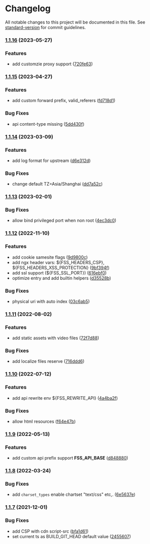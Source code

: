 # Changelog

All notable changes to this project will be documented in this file. See [standard-version](https://github.com/conventional-changelog/standard-version) for commit guidelines.

### [1.1.16](https://github.com/allex/cmp-ui-base/compare/1.1.15...1.1.16) (2023-05-27)


### Features

* add customzie proxy support ([720fe63](https://github.com/allex/cmp-ui-base/commit/720fe630e93d880841ce6203e65c665b2a8adaae))

### [1.1.15](https://github.com/allex/cmp-ui-base/compare/1.1.14...1.1.15) (2023-04-27)


### Features

* add custom forward prefix, valid_referers ([fd718d1](https://github.com/allex/cmp-ui-base/commit/fd718d1e3df7aa0f61267b70c60fbcd3d99ae107))


### Bug Fixes

* api content-type missing ([5dd430f](https://github.com/allex/cmp-ui-base/commit/5dd430f7917038440c432fceb7b1d363915eaab7))

### [1.1.14](https://github.com/allex/cmp-ui-base/compare/1.1.13...1.1.14) (2023-03-09)


### Features

* add log format for upstream ([d6e312d](https://github.com/allex/cmp-ui-base/commit/d6e312d824140b266910c1756670c21e2ae1c740))


### Bug Fixes

* change default TZ=Asia/Shanghai ([dd7a52c](https://github.com/allex/cmp-ui-base/commit/dd7a52cc9f0c0022127afade0c788808acc7fb92))

### [1.1.13](https://github.com/allex/cmp-ui-base/compare/1.1.12...1.1.13) (2023-02-01)


### Bug Fixes

* allow bind privileged port when non root ([4ec3dc0](https://github.com/allex/cmp-ui-base/commit/f403a4f6becac3c0565508924c0d4c4169467514))

### [1.1.12](https://github.com/allex/cmp-ui-base/compare/1.1.11...1.1.12) (2022-11-10)


### Features

* add cookie samesite flags ([9d9800c](https://github.com/allex/cmp-ui-base/commit/9d9800c6272a84c2e81c99134d978c572e8f879f))
* add ngx header vars: ${FSS_HEADERS_CSP}, ${FSS_HEADERS_XSS_PROTECTION} ([9bf394f](https://github.com/allex/cmp-ui-base/commit/9bf394f2ea4aeec806493e9e2e28e305110626c2))
* add ssl support (${FSS_SSL_PORT}) ([616ebf0](https://github.com/allex/cmp-ui-base/commit/616ebf0af23b8d56340a3d0dc9432a5697bb3939))
* optimize entry and add builtin helpers ([d35528b](https://github.com/allex/cmp-ui-base/commit/d35528bd0d4f04dd6a6ef986457a805885b2aef3))


### Bug Fixes

* physical uri with auto index ([03c6ab5](https://github.com/allex/cmp-ui-base/commit/03c6ab5a7d654b966383586475579be4c96228e0))

### [1.1.11](https://github.com/allex/cmp-ui-base/compare/1.1.10...1.1.11) (2022-08-02)


### Features

* add static assets with video files ([72f7d88](https://github.com/allex/cmp-ui-base/commit/72f7d88e8c98301a7c9f72ed4febe978b1979b4d))


### Bug Fixes

* add localize files reserve ([716ddd6](https://github.com/allex/cmp-ui-base/commit/716ddd6b37640ca663b038d3e39a3cfac7b8a3b5))

### [1.1.10](https://github.com/allex/cmp-ui-base/compare/1.1.9...1.1.10) (2022-07-12)


### Features

* add api rewrite env ${FSS_REWRITE_API} ([4a4ba2f](https://github.com/allex/cmp-ui-base/commit/4a4ba2fea339f52343faace0d0acbb22dc28601f))


### Bug Fixes

* allow html resources ([f64e47b](https://github.com/allex/cmp-ui-base/commit/f64e47b153b3d6aeaf650ab1b0a9b7c0a54be951))

### [1.1.9](https://github.com/allex/fss-proxy/compare/1.1.8...1.1.9) (2022-05-13)


### Features

* add custom api prefix support **FSS_API_BASE** ([d848880](https://github.com/allex/fss-proxy/commit/fd2f87780a81e26c341b35c4c8e42113ca737f53))

### [1.1.8](https://github.com/allex/fss-proxy/compare/1.1.7...1.1.8) (2022-03-24)


### Bug Fixes

* add `charset_types` enable chartset "text/css" etc,. ([6e5637e](https://github.com/allex/fss-proxy/commit/6e5637e8138e1cf25b4c65f6ee9169cab103e843))

### [1.1.7](https://github.com/allex/fss-proxy/compare/1.1.6...1.1.7) (2021-12-01)


### Bug Fixes

* add CSP with cdn script-src ([bfa1d61](https://github.com/allex/fss-proxy/commit/bfa1d61e3a197ad4f30451b3820fc309462bba5a))
* set current ts as BUILD_GIT_HEAD default value ([2455607](https://github.com/allex/fss-proxy/commit/245560730ea2e2d1e8ec159fed0ef6567e8c3ea7))

